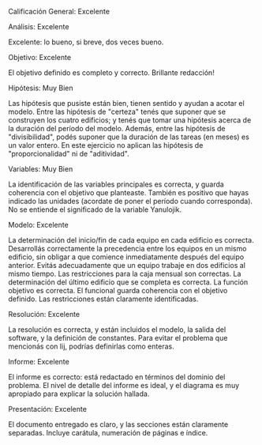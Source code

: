 Calificación General: Excelente

Análisis: Excelente

Excelente: lo bueno, si breve, dos veces bueno.

Objetivo: Excelente

El objetivo definido es completo y correcto. Brillante redacción!

Hipótesis: Muy Bien

Las hipótesis que pusiste están bien, tienen sentido y ayudan a acotar el modelo. Entre las hipótesis de "certeza" tenés que suponer que se construyen los cuatro edificios; y tenés que tomar una hipótesis acerca de la duración del período del modelo. Además, entre las hipótesis de "divisibilidad", podés suponer que la duración de las tareas (en meses) es un valor entero. En este ejercicio no aplican las hipótesis de "proporcionalidad" ni de "aditividad".

Variables: Muy Bien

La identificación de las variables principales es correcta, y guarda coherencia con el objetivo que planteaste. También es positivo que hayas indicado las unidades (acordate de poner el período cuando corresponda). No se entiende el significado de la variable Yanulojik.

Modelo: Excelente

La determinación del inicio/fin de cada equipo en cada edificio es correcta. Desarrollás correctamente la precedencia entre los equipos en un mismo edificio, sin obligar a que comience inmediatamente después del equipo anterior. Evitás adecuadamente que un equipo trabaje en dos edificios al mismo tiempo. Las restricciones para la caja mensual son correctas. La determinación del último edificio que se completa es correcta. La función objetivo es correcta. El funcional guarda coherencia con el objetivo definido. Las restricciones están claramente identificadas.

Resolución: Excelente

La resolución es correcta, y están incluidos el modelo, la salida del software, y la definición de constantes. Para evitar el problema que mencionás con Iij, podrías definirlas como enteras.

Informe: Excelente

El informe es correcto: está redactado en términos del dominio del problema. El nivel de detalle del informe es ideal, y el diagrama es muy apropiado para explicar la solución hallada.

Presentación: Excelente

El documento entregado es claro, y las secciones están claramente separadas. Incluye carátula, numeración de páginas e índice.


